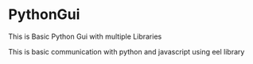 # PythonGui
This is Basic Python Gui with multiple Libraries


This is basic communication with python and javascript using eel library
